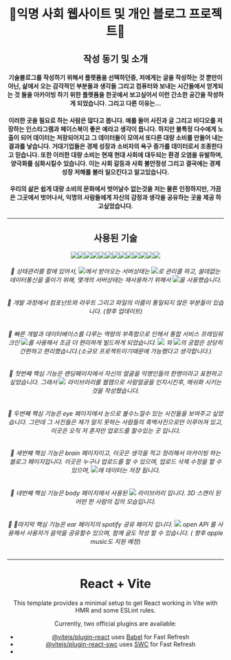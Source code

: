 <div align="center">
  
# 🫥익명 사회 웹사이트 및 개인 블로그 프로젝트🫥
## 작성 동기 및 소개
#### 기술블로그를 작성하기 위해서 플랫폼을 선택하던중, 저에게는 글을 작성하는 것 뿐만이 아닌, 삶에서 오는 감각적인 부분들과 생각들 그리고 컴퓨터와 보내는 시간들에서 얻게되는 것 들을 아카이빙 하기 위한 플랫폼을 한곳에서 보고싶어서 이런 간소한 공간을 작성하게 되었습니다. 그리고 다른 이유는...
#### 이러한 곳을 필요로 하는 사람은 많다고 봅니다. 예를 들어 사진과 글 그리고 비디오를 저장하는 인스타그램과 페이스북이 좋은 예라고 생각이 듭니다. 하지만 불특정 다수에게 노출이 되어 데이터는 저장되어지고 그 데이터들이 모여서 또다른 대량 소비를 만들어 내는 결과를 낳습니다. 거대기업들은 경제 성장과 소비자의 욕구 증가를 데이터로서 조종한다고 믿습니다. 또한 이러한 대량 소비는 현재 현대 사회에 대두되는 환경 오염을 유발하며, 양극화를 심화시킬수 있습니다. 이는 사회 갈등과 사회 불안정성 그리고 결국에는 경제 성장 저해를 불러 일으킨다고 알고있습니다.
#### 우리의 삶은 쉽게 대량 소비의 문화에서 벗어날수 없는것을 저는 물론 인정하지만, 가끔은 그곳에서 벗어나서, 익명의 사람들에게 자신의 감정과 생각을 공유하는 곳을 제공 하고싶었습니다.
***
## 사용된 기술
<img src="https://img.shields.io/badge/HTML5-E34F26?style=flat-square&logo=html5&logoColor=000000"/><img src="https://img.shields.io/badge/Styled-Components-DB7093?style=flat-square&logo=StyledComponents&logoColor=DB7093"/><img src="https://img.shields.io/badge/React-61DAFB?style=flat-square&logo=react&logoColor=000000"/><img src="https://img.shields.io/badge/Vite-646CFF?style=flat-square&logo=vite&logoColor=ffffff"/><img src="https://img.shields.io/badge/ReactQuery-FF4154?style=flat-square&logo=reactquery&logoColor=000000"/><img src="https://img.shields.io/badge/Recoil-3578E5?style=flat-square&logo=recoil&logoColor=000000"/><img src="https://img.shields.io/badge/Firebase-FFCA28?style=flat-square&logo=firebase&logoColor=000000"/><img src="https://img.shields.io/badge/npm-CB3837?style=flat-square&logo=npm&logoColor=000000"/><img src="https://img.shields.io/badge/Yarn-2c8ebb?style=flat-square&logo=yarn&logoColor=000000"/><img src="https://img.shields.io/badge/p5.js-ED225D?style=flat-square&logo=p5.js&logoColor=ffffff"/><img src="https://img.shields.io/badge/Three.js-000000?style=flat-square&logo=three.js&logoColor=ffffff"/><img src="https://img.shields.io/badge/tensorflow-FF6F00?style=flat-square&logo=tensorflow&logoColor=000000"/><img src="https://img.shields.io/badge/Spotify-1DB954?style=flat-square&logo=spotify&logoColor=000000"/>
###### 🔧 상태관리를 함에 있어서, <img src="https://img.shields.io/badge/Firebase-FFCA28?style=flat-square&logo=firebase&logoColor=000000"/>에서 받아오는 서버상태는 <img src="https://img.shields.io/badge/ReactQuery-FF4154?style=flat-square&logo=reactquery&logoColor=000000"/>로 관리를 하고, 쓸데없는 데이터통신을 줄이기 위해, 몇개의 서버상태는 재사용하기 위해서 <img src="https://img.shields.io/badge/Recoil-3578E5?style=flat-square&logo=recoil&logoColor=000000"/>을 사용했습니다.
###### 🔧 개발 과정에서 컴포넌트와 라우트 그리고 파일의 이름이 통일되지 않은 부분들이 있습니다. (향후 업데이트)
###### 🔧 빠른 개발과 데이터베이스를 다루는 역량의 부족함으로 인해서 통합 서비스 프레임워크인 <img src="https://img.shields.io/badge/Firebase-FFCA28?style=flat-square&logo=firebase&logoColor=000000"/>를 사용해서 조금 더 편리하게 빌드하게 되었습니다. <img src="https://img.shields.io/badge/Firebase-FFCA28?style=flat-square&logo=firebase&logoColor=000000"/> 와 <img src="https://img.shields.io/badge/ReactQuery-FF4154?style=flat-square&logo=reactquery&logoColor=000000"/>의 궁합은 상당히 간편하고 편리했습니다.(소규모 프로젝트이기때문에 가능했다고 생각합니다.)
###### 🔧 첫번째 핵심 기능은 랜딩페이지에서 자신의 얼굴을 익명인들의 한명이라고 표현하고 싶었습니다. 그래서 <img src="https://img.shields.io/badge/tensorflow-FF6F00?style=flat-square&logo=tensorflow&logoColor=000000"/> 라이브러리를 웹캠으로 사람얼굴을 인지시킨후, 메쉬화 시키는 것을 작성했습니다.
###### 🔧 두번째 핵심 기능은 eye 페이지에서 눈으로 볼수느낄수 있는 사진들을 보여주고 싶었습니다. 그런데 그 사진들은 제가 알지 못하는 사람들의 흑백사진으로만 이루어져 있고, 이곳은 오직 저 혼자만 업로드를 할수있는 곳 입니다.
###### 🔧 세번째 핵심 기능은 brain 페이지이고, 이곳은 생각을 적고 정리해서 아카이빙 하는 블로그 페이지입니다. 이곳은 누구나 업로드를 할 수 있으며, 업로드 삭제 수정을 할 수 있으며, <img src="https://img.shields.io/badge/Firebase-FFCA28?style=flat-square&logo=firebase&logoColor=000000"/>에 데이터는 저장 됩니다.
###### 🔧 네번째 핵심 기능은 body 페이지에서 사용된 <img src="https://img.shields.io/badge/Three.js-000000?style=flat-square&logo=three.js&logoColor=ffffff"/> 라이브러리 입니다. 3D 스캔이 된 어떤 한 사람의 집의 모습입니다. 
###### 🔧 마지막 핵심 기능은 ear 페이지의 spotify 공유 페이지 입니다. <img src="https://img.shields.io/badge/Spotify-1DB954?style=flat-square&logo=spotify&logoColor=000000"/> open API 를 사용해서 사용자가 음악을 공유할수 있으며, 함께 글도 작성 할 수 있습니다. ( 향후 apple music도 지원 예정)








***
# React + Vite

This template provides a minimal setup to get React working in Vite with HMR and some ESLint rules.

Currently, two official plugins are available:

- [@vitejs/plugin-react](https://github.com/vitejs/vite-plugin-react/blob/main/packages/plugin-react/README.md) uses [Babel](https://babeljs.io/) for Fast Refresh
- [@vitejs/plugin-react-swc](https://github.com/vitejs/vite-plugin-react-swc) uses [SWC](https://swc.rs/) for Fast Refresh
- 
</div>